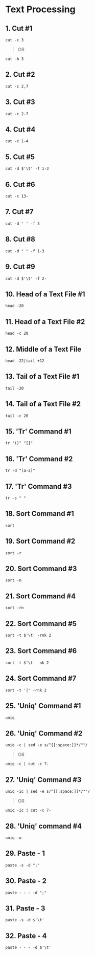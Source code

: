 # Text Processing

## 1. Cut #1
```
cut -c 3
```
> OR
```
cut -b 3
```

## 2. Cut #2
```
cut -c 2,7
```

## 3. Cut #3
```
cut -c 2-7
```

## 4. Cut #4
```
cut -c 1-4
```

## 5. Cut #5
```
cut -d $'\t' -f 1-3
```

## 6. Cut #6
```
cut -c 13-
```

## 7. Cut #7
```
cut -d ' ' -f 3
```

## 8. Cut #8
```
cut -d " " -f 1-3
```

## 9. Cut #9
```
cut -d $'\t' -f 2-
```

## 10. Head of a Text File #1
```
head -20
```

## 11. Head of a Text File #2
```
head -c 20
```

## 12. Middle of a Text File
```
head -22|tail +12
```

## 13. Tail of a Text File #1
```
tail -20
```

## 14. Tail of a Text File #2
```
tail -c 20
```

## 15. 'Tr' Command #1
```
tr "()" "[]"
```

## 16. 'Tr' Command #2
```
tr -d "[a-z]"
```

## 17. 'Tr' Command #3
```
tr -s " "
```

## 18. Sort Command #1
```
sort
```

## 19. Sort Command #2
```
sort -r
```

## 20. Sort Command #3
```
sort -n
```

## 21. Sort Command #4
```
sort -rn
```

## 22. Sort Command #5
```
sort -t $'\t' -rnk 2
```

## 23. Sort Command #6
```
sort -t $'\t' -nk 2
```

## 24. Sort Command #7
```
sort -t '|' -rnk 2
```

## 25. 'Uniq' Command #1
```
uniq
```

## 26. 'Uniq' Command #2
```
uniq -c | sed -e s/^[[:space:]]*/""/
```
> OR
```
uniq -c | cut -c 7-
```

## 27. 'Uniq' Command #3
```
uniq -ic | sed -e s/^[[:space:]]*/""/
```
> OR
```
uniq -ic | cut -c 7-
```

## 28. 'Uniq' command #4
```
uniq -u
```

## 29. Paste - 1
```
paste -s -d ";"
```

## 30. Paste - 2
```
paste - - - -d ";"
```

## 31. Paste - 3
```
paste -s -d $'\t'
```

## 32. Paste - 4
```
paste - - - -d $'\t'
```
